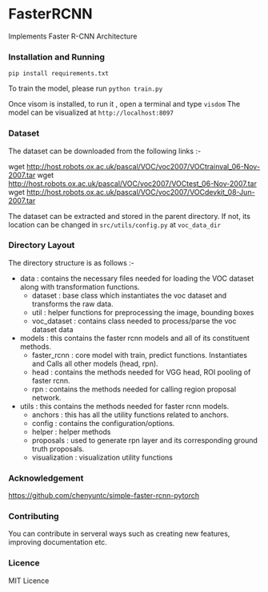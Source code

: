 # FasterRCNN

Implements Faster R-CNN Architecture

### Installation and Running

```pip install requirements.txt```

To train the model, please run 
```python train.py```

Once visom is installed, to run it , open a terminal and type ```visdom```
The model can be visualized at ```http://localhost:8097```

### Dataset

The dataset can be downloaded from the following links :-

wget http://host.robots.ox.ac.uk/pascal/VOC/voc2007/VOCtrainval_06-Nov-2007.tar
wget http://host.robots.ox.ac.uk/pascal/VOC/voc2007/VOCtest_06-Nov-2007.tar
wget http://host.robots.ox.ac.uk/pascal/VOC/voc2007/VOCdevkit_08-Jun-2007.tar

The dataset can be extracted and stored in the parent directory. If not, its location can be changed in `src/utils/config.py` at `voc_data_dir`

### Directory Layout

The directory structure is as follows :-

* data : contains the necessary files needed for loading the VOC dataset along with transformation functions.
  * dataset : base class which instantiates the voc dataset and transforms the raw data.
  * util : helper functions for preprocessing the image, bounding boxes
  * voc_dataset : contains class needed to process/parse the voc dataset data
* models : this contains the faster rcnn models and all of its constituent methods.
    * faster_rcnn : core model with train, predict functions. Instantiates and Calls all other models (head, rpn).
    * head : contains the methods needed for VGG head, ROI pooling of faster rcnn.
    * rpn : contains the methods needed for calling region proposal network.
* utils : this contains the methods needed for faster rcnn models.
    * anchors : this has all the utility functions related to anchors.
    * config : contains the configuration/options.
    * helper : helper methods
    * proposals : used to generate rpn layer and its corresponding ground truth proposals.
    * visualization : visualization utility functions  

 ### Acknowledgement

 https://github.com/chenyuntc/simple-faster-rcnn-pytorch

 ### Contributing

 You can contribute in serveral ways such as creating new features, improving documentation etc.

 ### Licence

 MIT Licence
